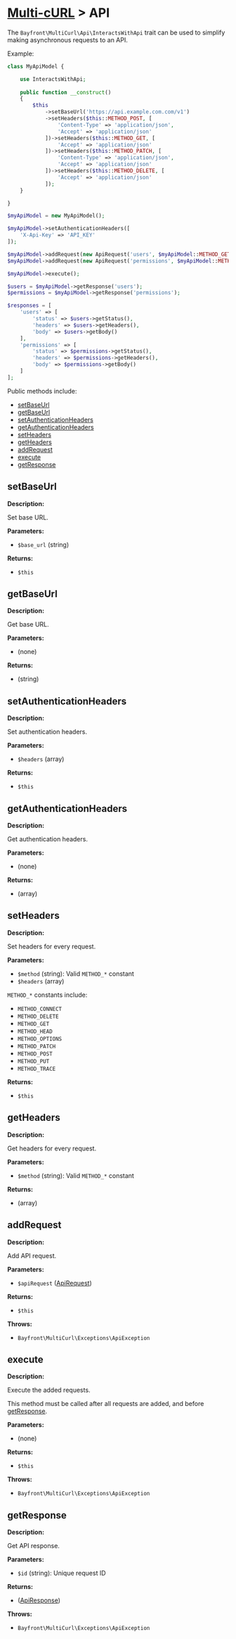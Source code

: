 # [Multi-cURL](../README.md) > API

The `Bayfront\MultiCurl\Api\InteractsWithApi` trait can be used to simplify making asynchronous requests to an API.

Example:

```php
class MyApiModel {

    use InteractsWithApi;
    
    public function __construct() 
    {
        $this
            ->setBaseUrl('https://api.example.com.com/v1')
            ->setHeaders($this::METHOD_POST, [
                'Content-Type' => 'application/json',
                'Accept' => 'application/json'
            ])->setHeaders($this::METHOD_GET, [
                'Accept' => 'application/json'
            ])->setHeaders($this::METHOD_PATCH, [
                'Content-Type' => 'application/json',
                'Accept' => 'application/json'
            ])->setHeaders($this::METHOD_DELETE, [
                'Accept' => 'application/json'
            ]);    
    }

}

$myApiModel = new MyApiModel();

$myApiModel->setAuthenticationHeaders([
    'X-Api-Key' => 'API_KEY'
]);

$myApiModel->addRequest(new ApiRequest('users', $myApiModel::METHOD_GET, '/users', [], [], true));
$myApiModel->addRequest(new ApiRequest('permissions', $myApiModel::METHOD_GET, '/permissions', [], [], true));

$myApiModel->execute();

$users = $myApiModel->getResponse('users');
$permissions = $myApiModel->getResponse('permissions');

$responses = [
    'users' => [
        'status' => $users->getStatus(),
        'headers' => $users->getHeaders(),
        'body' => $users->getBody()
    ],
    'permissions' => [
        'status' => $permissions->getStatus(),
        'headers' => $permissions->getHeaders(),
        'body' => $permissions->getBody()
    ]
];
```

Public methods include:

- [setBaseUrl](#setbaseurl)
- [getBaseUrl](#getbaseurl)
- [setAuthenticationHeaders](#setauthenticationheaders)
- [getAuthenticationHeaders](#getauthenticationheaders)
- [setHeaders](#setheaders)
- [getHeaders](#getheaders)
- [addRequest](#addrequest)
- [execute](#execute)
- [getResponse](#getresponse)

## setBaseUrl

**Description:**

Set base URL.

**Parameters:**

- `$base_url` (string)

**Returns:**

- `$this`

## getBaseUrl

**Description:**

Get base URL.

**Parameters:**

- (none)

**Returns:**

- (string)

## setAuthenticationHeaders

**Description:**

Set authentication headers.

**Parameters:**

- `$headers` (array)

**Returns:**

- `$this`

## getAuthenticationHeaders

**Description:**

Get authentication headers.

**Parameters:**

- (none)

**Returns:**

- (array)

## setHeaders

**Description:**

Set headers for every request.

**Parameters:**

- `$method` (string): Valid `METHOD_*` constant
- `$headers` (array)

`METHOD_*` constants include:

- `METHOD_CONNECT`
- `METHOD_DELETE`
- `METHOD_GET`
- `METHOD_HEAD`
- `METHOD_OPTIONS`
- `METHOD_PATCH`
- `METHOD_POST`
- `METHOD_PUT`
- `METHOD_TRACE`

**Returns:**

- `$this`

## getHeaders

**Description:**

Get headers for every request.

**Parameters:**

- `$method` (string): Valid `METHOD_*` constant

**Returns:**

- (array)

## addRequest

**Description:**

Add API request.

**Parameters:**

- `$apiRequest` ([ApiRequest](apirequest.md))

**Returns:**

- `$this`

**Throws:**

- `Bayfront\MultiCurl\Exceptions\ApiException`

## execute

**Description:**

Execute the added requests.

This method must be called after all requests are added, and before [getResponse](#getresponse).

**Parameters:**

- (none)

**Returns:**

- `$this`

**Throws:**

- `Bayfront\MultiCurl\Exceptions\ApiException`

## getResponse

**Description:**

Get API response.

**Parameters:**

- `$id` (string): Unique request ID

**Returns:**

- ([ApiResponse](apiresponse.md))

**Throws:**

- `Bayfront\MultiCurl\Exceptions\ApiException`